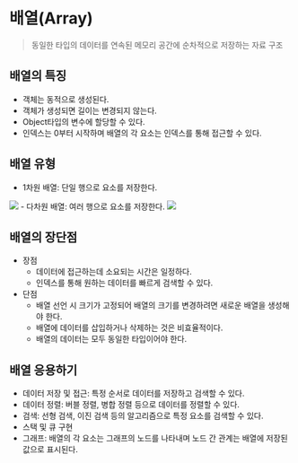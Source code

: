 # 배열(Array)
> 동일한 타입의 데이터를 연속된 메모리 공간에 순차적으로 저장하는 자료 구조

## 배열의 특징
- 객체는 동적으로 생성된다.
- 객체가 생성되면 길이는 변경되지 않는다.
- Object타입의 변수에 할당할 수 있다.
- 인덱스는 0부터 시작하며 배열의 각 요소는 인덱스를 통해 접근할 수 있다.

## 배열 유형
- 1차원 배열: 단일 행으로 요소를 저장한다.
<img src="https://github.com/justlikeryu/TIL/assets/111476710/b1f789aa-0871-449f-a639-3cae48172ffb">
- 다차원 배열: 여러 행으로 요소를 저장한다.
<img src="https://github.com/justlikeryu/TIL/assets/111476710/2d5f2c88-de50-4a00-a2ab-a74e7dcdb6d8">

## 배열의 장단점
- 장점
  - 데이터에 접근하는데 소요되는 시간은 일정하다.
  - 인덱스를 통해 원하는 데이터를 빠르게 검색할 수 있다.
- 단점
  - 배열 선언 시 크기가 고정되어 배열의 크기를 변경하려면 새로운 배열을 생성해야 한다.
  - 배열에 데이터를 삽입하거나 삭제하는 것은 비효율적이다.
  - 배열의 데이터는 모두 동일한 타입이어야 한다.

## 배열 응용하기
- 데이터 저장 및 접근: 특정 순서로 데이터를 저장하고 검색할 수 있다.
- 데이터 정렬: 버블 정렬, 병합 정렬 등으로 데이터를 정렬할 수 있다.
- 검색: 선형 검색, 이진 검색 등의 알고리즘으로 특정 요소를 검색할 수 있다.
- 스택 및 큐 구현
- 그래프: 배열의 각 요소는 그래프의 노드를 나타내며 노드 간 관계는 배열에 저장된 값으로 표시된다.


